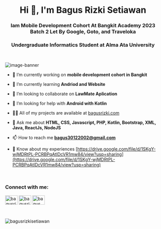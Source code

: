 <h1 align="center">Hi 👋, I'm Bagus Rizki Setiawan</h1>
<h3 align="center">Iam Mobile Development Cohort At Bangkit Academy 2023 Batch 2 Let By Google, Goto, and Traveloka</h3>
<h3 align="center">Undergraduate Informatics Student at Alma Ata University</h3>
<br>


  ![image-banner](https://github.com/bagusrizkisetiawan/bagusrizkisetiawan/assets/117562577/d03cf982-bab4-4911-8091-b54ffb0b8e55)

- 🔭 I’m currently working on **mobile development cohort in Bangkit**

- 🌱 I’m currently learning **Andriod and Website**

- 👯 I’m looking to collaborate on **LawMate Aplication**

- 🤝 I’m looking for help with **Android with Kotlin**

- 👨‍💻 All of my projects are available at [bagusrizki.com](bagusrizki.com)

- 💬 Ask me about **HTML, CSS, Javascript, PHP, Kotlin, Bootstrap, XML, Java, ReactJs, NodeJS**

- 📫 How to reach me **bagus30122002@gmail.com**

- 📄 Know about my experiences [https://drive.google.com/file/d/1SKgY-wjMDRtPL-PCRBPqAtlDcVR1mw84/view?usp=sharing](https://drive.google.com/file/d/1SKgY-wjMDRtPL-PCRBPqAtlDcVR1mw84/view?usp=sharing)

<br>
<h3 align="left">Connect with me:</h3>
<p align="left">
<a href="https://linkedin.com/in/bagusrizkii" target="blank"><img align="center" src="https://raw.githubusercontent.com/rahuldkjain/github-profile-readme-generator/master/src/images/icons/Social/linked-in-alt.svg" alt="bagusrizkii" height="30" width="40" /></a>
<a href="https://instagram.com/bagusrizkiiii" target="blank"><img align="center" src="https://raw.githubusercontent.com/rahuldkjain/github-profile-readme-generator/master/src/images/icons/Social/instagram.svg" alt="bagusrizkiiii" height="30" width="40" /></a>
<a href="https://www.youtube.com/c/bagus rizki setiawan" target="blank"><img align="center" src="https://raw.githubusercontent.com/rahuldkjain/github-profile-readme-generator/master/src/images/icons/Social/youtube.svg" alt="bagus rizki setiawan" height="30" width="40" /></a>
</p>

<br>

<p><img align="center" src="https://github-readme-stats.vercel.app/api/top-langs?username=bagusrizkisetiawan&show_icons=true&locale=en&layout=compact" alt="bagusrizkisetiawan" /></p>
